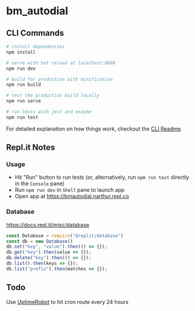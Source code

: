 # bm_autodial

## CLI Commands

``` bash
# install dependencies
npm install

# serve with hot reload at localhost:8080
npm run dev

# build for production with minification
npm run build

# test the production build locally
npm run serve

# run tests with jest and enzyme
npm run test
```

For detailed explanation on how things work, checkout the [CLI Readme](https://github.com/developit/preact-cli/blob/master/README.md).

## Repl.it Notes

### Usage

* Hit "Run" button to run tests (or, alternatively, run `npm run test` directly in the `Console` pane)
* Run `npm run dev` in `Shell` pane to launch app
* Open app at <https://bmautodial.narthur.repl.co>

### Database

https://docs.repl.it/misc/database

```js
const Database = require("@replit/database")
const db = new Database()
db.set("key", "value").then(() => {});
db.get("key").then(value => {});
db.delete("key").then(() => {});
db.list().then(keys => {});
db.list("prefix").then(matches => {});
```

## Todo

Use [UptimeRobot](https://uptimerobot.com/) to hit cron route every 24 hours